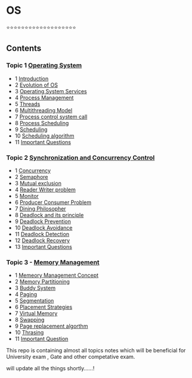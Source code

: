 # OS

⭐⭐⭐⭐⭐⭐⭐⭐⭐⭐⭐⭐⭐⭐⭐⭐⭐⭐⭐
## Contents 
   ### Topic 1 [Operating System](https://github.com/prashantjagtap2909/OS/tree/main/Topics/Operating%20System)
   
   - 1 [Introduction](https://github.com/prashantjagtap2909/OS/blob/main/Topics/Operating%20System/01%20-%20Introduction.md)
   - 2 [Evolution of OS](https://github.com/prashantjagtap2909/OS/blob/main/Topics/Operating%20System/02%20-%20Evolution%20of%20OS.md)
   - 3 [Operating System Services](https://github.com/prashantjagtap2909/OS/blob/main/Topics/Operating%20System/03%20-%20Operating%20system%20services.md)
   - 4 [Process Management](https://github.com/prashantjagtap2909/OS/blob/main/Topics/Operating%20System/04%20-%20Process%20management.md)
   - 5 [Threads](https://github.com/prashantjagtap2909/OS/blob/main/Topics/Operating%20System/05%20-%20Threads.md)
   - 6 [Multithreading Model](https://github.com/prashantjagtap2909/OS/blob/main/Topics/Operating%20System/05%20-%20Threads.md)
   - 7 [Process control system call](https://github.com/prashantjagtap2909/OS/blob/main/Topics/Operating%20System/07%20-%20Process%20control%20system%20call.md)
   - 8 [Process Scheduling](https://github.com/prashantjagtap2909/OS/blob/main/Topics/Operating%20System/08%20-%20Process%20scheduling.md)
   - 9 [Scheduling](https://github.com/prashantjagtap2909/OS/blob/main/Topics/Operating%20System/09%20-%20Scheduling.md)
   - 10 [Scheduling algorithm](https://github.com/prashantjagtap2909/OS/blob/main/Topics/Operating%20System/10%20-%20Scheduling%20algorithm.md)
   - 11 [Important Questions](https://github.com/prashantjagtap2909/OS/blob/main/Topics/Operating%20System/11%20-%20Imp%20questions.md)


  
  ### Topic 2 [Synchronization and Concurrency Control](https://github.com/prashantjagtap2909/OS/tree/main/Topics/Synchronization%20and%20Concurrency%20control)
  
   - 1 [Concurrency](https://github.com/prashantjagtap2909/OS/blob/main/Topics/Synchronization%20and%20Concurrency%20control/01%20-%20Concurrency)
   - 2 [Semaphore](https://github.com/prashantjagtap2909/OS/blob/main/Topics/Synchronization%20and%20Concurrency%20control/02%20-%20Semaphore)
   - 3 [Mutual exclusion](https://github.com/prashantjagtap2909/OS/blob/main/Topics/Synchronization%20and%20Concurrency%20control/03%20-%20Mutual%20Exclusion)
   - 4 [Reader Writer problem](https://github.com/prashantjagtap2909/OS/blob/main/Topics/Synchronization%20and%20Concurrency%20control/04%20-%20Reader%20writer%20problem)
   - 5 [Monitor](https://github.com/prashantjagtap2909/OS/blob/main/Topics/Synchronization%20and%20Concurrency%20control/05%20-%20Monitor)
   - 6 [Producer Consumer Problem](https://github.com/prashantjagtap2909/OS/blob/main/Topics/Synchronization%20and%20Concurrency%20control/06%20-%20Producer%20consumer%20problem)
   - 7 [Dining Philosopher](https://github.com/prashantjagtap2909/OS/blob/main/Topics/Synchronization%20and%20Concurrency%20control/07%20-%20Dining%20philosopher%20problem)
   - 8 [Deadlock and its principle](https://github.com/prashantjagtap2909/OS/blob/main/Topics/Synchronization%20and%20Concurrency%20control/08%20-%20Deadlock%20and%20its%20principle)
   - 9 [Deadlock Prevention](https://github.com/prashantjagtap2909/OS/blob/main/Topics/Synchronization%20and%20Concurrency%20control/09%20-%20Deadlock%20Prevention)
   - 10 [Deadlock Avoidance](https://github.com/prashantjagtap2909/OS/blob/main/Topics/Synchronization%20and%20Concurrency%20control/10%20-%20Deadlock%20Avoidance)
   - 11 [Deadlock Detection](https://github.com/prashantjagtap2909/OS/blob/main/Topics/Synchronization%20and%20Concurrency%20control/11%20-%20Deadlock%20Detection)
   - 12 [Deadlock Recovery](https://github.com/prashantjagtap2909/OS/blob/main/Topics/Synchronization%20and%20Concurrency%20control/12%20-%20Deadlock%20Recovery)
   - 13 [Important Questions](https://github.com/prashantjagtap2909/OS/blob/main/Topics/Synchronization%20and%20Concurrency%20control/13%20-%20Imp%20questions)
      
      
  ### Topic 3 - [Memory Management](https://github.com/prashantjagtap2909/OS/tree/main/Topics/Memory%20management)
  
   - 1 [Memeory Management Concept](https://github.com/prashantjagtap2909/OS/blob/main/Topics/Memory%20management/01%20-%20Memory%20management%20concept)
   - 2 [Memory Partitioning](https://github.com/prashantjagtap2909/OS/blob/main/Topics/Memory%20management/02%20-%20Memory%20Partitioning)
   - 3 [Buddy System](https://github.com/prashantjagtap2909/OS/blob/main/Topics/Memory%20management/03%20-%20Buddy%20System)
   - 4 [Paging](https://github.com/prashantjagtap2909/OS/blob/main/Topics/Memory%20management/04%20-%20Paging)
   - 5 [Segmentation](https://github.com/prashantjagtap2909/OS/blob/main/Topics/Memory%20management/05%20-%20Segmentation)
   - 6 [Placement Strategies]()
   - 7 [Virtual Memory](https://github.com/prashantjagtap2909/OS/blob/main/Topics/Memory%20management/07%20-%20Virtual%20Memory)
   - 8 [Swapping](https://github.com/prashantjagtap2909/OS/blob/main/Topics/Memory%20management/06%20-%20Placement%20Strategies)
   - 9 [Page replacement algorthm](https://github.com/prashantjagtap2909/OS/blob/main/Topics/Memory%20management/09%20-%20Page%20replacement%20algorithm)
   - 10 [Thrasing](https://github.com/prashantjagtap2909/OS/blob/main/Topics/Memory%20management/10%20-%20Thrashing)
   - 11 [Important Question](https://github.com/prashantjagtap2909/OS/blob/main/Topics/Memory%20management/11%20-%20Imp%20Questions)
      
      
This repo is containing almost all topics notes which will be beneficial for University exam , Gate and other competative exam.

will update all the things shortly......!
